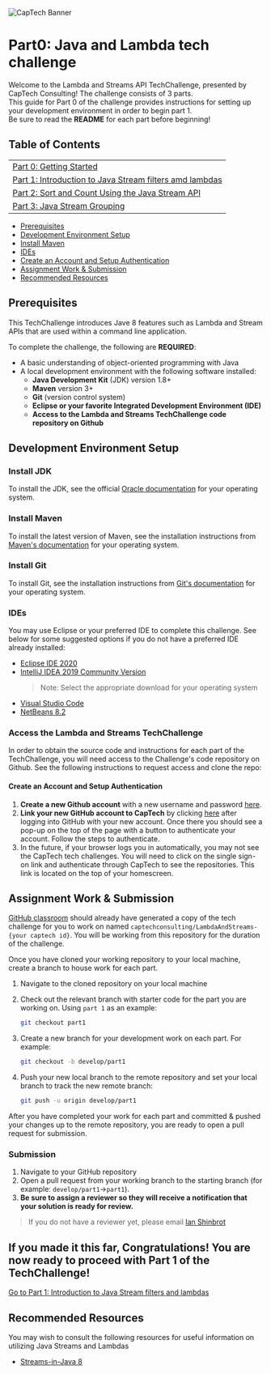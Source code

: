 ![CapTech Banner](https://github.com/captechconsulting/springboot-techchallenge/blob/part0/src/main/resources/images/CaptechLogo.png)

# Part0: Java and Lambda tech challenge

Welcome to the Lambda and Streams API TechChallenge, presented by CapTech Consulting! The challenge consists of 3 parts. <br/>
This guide for Part 0 of the challenge provides instructions for setting up your development environment in order to begin part 1. <br/>
Be sure to read the **README** for each part before beginning!

## Table of Contents
|                                                                                                |
| :--------------------------------------------------------------------------------------------- |
| [Part 0: Getting Started](../../tree/part0)                                                    |
| [Part 1: Introduction to  Java Stream filters amd lambdas](../../tree/part1)                    |
| [Part 2: Sort and Count Using the Java Stream API](../../tree/part2)     |
| [Part 3: Java Stream Grouping](#part-3-Java-Stream-Grouping) |


- [Prerequisites](#Prerequisites)
- [Development Environment Setup](#Development-Environment-Setup)
- [Install Maven](#Install-Maven)
- [IDEs](#IDEs)
- [Create an Account and Setup Authentication](#Create-an-Account-and-Setup-Authentication)
- [Assignment Work & Submission](#Assignment-Work-&-Submission)
- [Recommended Resources](#recommended-resources)

## Prerequisites

This TechChallenge introduces Jave 8 features such as Lambda and Stream APIs that are used within a command line application. <br/>

To complete the challenge, the following are **REQUIRED**:

- A basic understanding of object-oriented programming with Java
- A local development environment with the following software installed:
  - **Java Development Kit** (JDK) version 1.8+
  - **Maven** version 3+
  - **Git** (version control system)
  - **Eclipse or your favorite Integrated Development Environment (IDE)**
  - **Access to the Lambda and Streams TechChallenge code repository on Github**


## Development Environment Setup

### Install JDK

To install the JDK, see the official [Oracle
documentation](https://docs.oracle.com/en/java/javase/14/install/overview-jdk-installation.html#GUID-8677A77F-231A-40F7-98B9-1FD0B48C346A)
for your operating system.

### Install Maven

To install the latest version of Maven, see the installation instructions from [Maven's
documentation](https://maven.apache.org/install.html) for your operating system.

### Install Git

To install Git, see the installation instructions from [Git's
documentation](https://git-scm.com/book/en/v2/Getting-Started-Installing-Git) for your operating system.

### IDEs

You may use Eclipse or your preferred IDE to complete this challenge. See below for some suggested options if you do
not have a preferred IDE already installed:

- [Eclipse IDE 2020](https://www.eclipse.org/downloads/)
- [IntelliJ IDEA 2019 Community Version](https://www.jetbrains.com/idea/download)
  > Note: Select the appropriate download for your operating system
- [Visual Studio Code](https://code.visualstudio.com/)
- [NetBeans 8.2](https://netbeans.org/images_www/v6/download/community/8.2/)


### Access the Lambda and Streams TechChallenge

In order to obtain the source code and instructions for each part of the TechChallenge, you will need access to the
Challenge's code repository on Github. See the following instructions to request access and clone the repo:

#### Create an Account and Setup Authentication

1. **Create a new Github account** with a new username and password [here](https://github.com/join?source=header-home).
1. **Link your new GitHub account to CapTech** by clicking [here](http://capte.ch/github) after logging into GitHub with your new account. Once there you should see a pop-up on the top of the page with a button to authenticate your account. Follow the steps to authenticate.
1. In the future, if your browser logs you in automatically, you may not see the CapTech tech challenges. You will need to click on the single sign-on link and authenticate through CapTech to see the repositories. This link is located on the top of your homescreen.

## Assignment Work & Submission

[GitHub classroom](https://classroom.github.com/a/ivTS9er1) should already have generated a copy of the tech challenge for you to work on named `captechconsulting/LambdaAndStreams-{your captech id}`. You will be working from this repository for the duration of the challenge.

Once you have cloned your working repository to your local machine, create a branch to house work for each part.

1. Navigate to the cloned repository on your local machine
1. Check out the relevant branch with starter code for the part you are working on. Using `part 1` as an example:

    ```bash
    git checkout part1
    ```

1. Create a new branch for your development work on each part. For example:

    ```bash
    git checkout -b develop/part1
    ```

1. Push your new local branch to the remote repository and set your local branch to track the new remote branch:

    ```bash
    git push -u origin develop/part1
    ```

After you have completed your work for each part and committed & pushed your changes up to the remote repository, you
are ready to open a pull request for submission.

### Submission

1. Navigate to your GitHub repository
1. Open a pull request from your working branch to the starting branch (for example: `develop/part1`&rarr;`part1`).
1. **Be sure to assign a reviewer so they will receive a notification that your solution is ready for review.**

  > If you do not have a reviewer yet, please email [Ian Shinbrot](mailto:ishinbrot@captechconsulting.com)

## If you made it this far, Congratulations! You are now ready to proceed with Part 1 of the TechChallenge!

[Go to Part 1: Introduction to Java Stream filters and lambdas](../../tree/part1)
## Recommended Resources

You may wish to consult the following resources for useful information on utilizing Java Streams and Lambdas

 - [Streams-in-Java 8](https://stackify.com/streams-guide-java-8/)